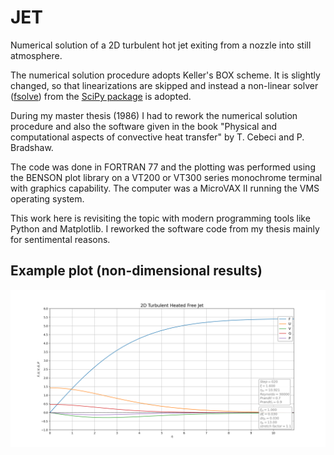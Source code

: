 # JET

Numerical solution of a 2D turbulent hot jet exiting from a nozzle into still atmosphere.

The numerical solution procedure adopts Keller's BOX scheme. It is slightly changed, so that linearizations are skipped and instead a non-linear solver ([fsolve](https://docs.scipy.org/doc/scipy/reference/generated/scipy.optimize.fsolve.html)) from the [SciPy package](https://docs.scipy.org/doc/scipy/reference/index.html) is adopted.

During my master thesis (1986) I had to rework the numerical solution procedure and also the software given in the book "Physical and computational aspects of convective heat transfer" by T. Cebeci and P. Bradshaw.

The code was done in FORTRAN 77 and the plotting was performed using the BENSON plot library on a VT200 or VT300 series monochrome terminal with graphics capability. The computer was a MicroVAX II running the VMS operating system.

This work here is revisiting the topic with modern programming tools like Python and Matplotlib. I reworked the software code from my thesis mainly for sentimental reasons.

## Example plot (non-dimensional results)
![Image](profiles_0020.png)
